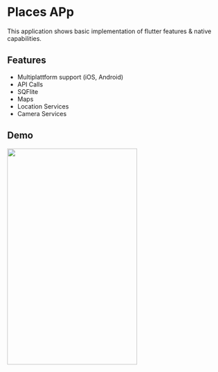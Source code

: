 # Places APp

This application shows basic implementation of flutter features & native capabilities.


## Features
- Multiplattform support (iOS, Android)
- API Calls
- SQFlite
- Maps
- Location Services
- Camera Services

## Demo

<img src="PlaceAppDemoFlutter.gif" width="300" height="500" />